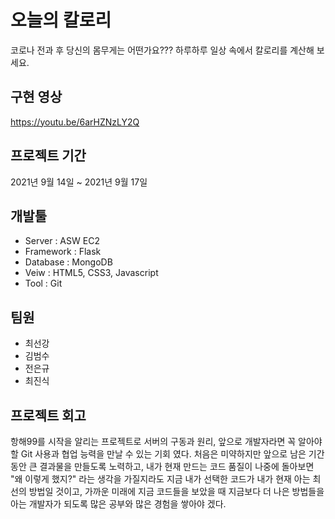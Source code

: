 # 오늘의 칼로리
코로나 전과 후 당신의 몸무게는 어떤가요???
하루하루 일상 속에서 칼로리를 계산해 보세요.

## 구현 영상
https://youtu.be/6arHZNzLY2Q

## 프로젝트 기간
2021년 9월 14일 ~ 2021년 9월 17일

## 개발툴
- Server : ASW EC2
- Framework : Flask
- Database : MongoDB
- Veiw : HTML5, CSS3, Javascript
- Tool : Git

## 팀원
- 최선강
- 김범수
- 전은규
- 최진식

## 프로젝트 회고
항해99를 시작을 알리는 프로젝트로 서버의 구동과 원리, 앞으로 개발자라면 꼭 알아야 할 
Git 사용과 협업 능력을 만날 수 있는 기회 였다.
처음은 미약하지만 앞으로 남은 기간 동안 큰 결과물을 만들도록 노력하고,
내가 현재 만드는 코드 품질이 나중에 돌아보면 "왜 이렇게 했지?" 라는 생각을 가질지라도
지금 내가 선택한 코드가 내가 현재 아는 최선의 방법일 것이고, 가까운 미래에 지금 코드들을 
보았을 때 지금보다 더 나은 방법들을 아는 개발자가 되도록 많은 공부와 많은 경험을 쌓아야 겠다.
